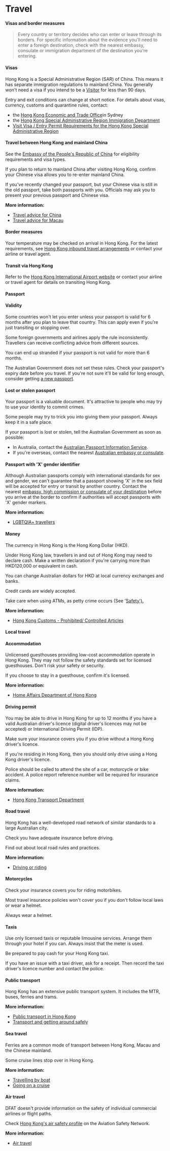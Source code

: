 # Travel

#### Visas and border measures

> Every country or territory decides who can enter or leave through its borders. For specific information about the evidence you'll need to enter a foreign destination, check with the nearest embassy, consulate or immigration department of the destination you're entering.

#### Visas

Hong Kong is a Special Administrative Region (SAR) of China. This means it has separate immigration regulations to mainland China. You generally won't need a visa if you intend to be a [Visitor](https://www.immd.gov.hk/eng/services/visas/visit-transit/visit-visa-entry-permit.html) for less than 90 days.

Entry and exit conditions can change at short notice. For details about visas, currency, customs and quarantine rules, contact:

* the [Hong Kong Economic and Trade Office](https://www.hketosydney.gov.hk/eng/hk_imm.htm)in Sydney
* the [Hong Kong Special Administrative Region Immigration Department](https://www.immd.gov.hk/eng/index.html)
* [Visit Visa / Entry Permit Requirements for the Hong Kong Special Administrative Region](https://www.immd.gov.hk/eng/services/visas/visit-transit/visit-visa-entry-permit.html)

#### Travel between Hong Kong and mainland China

See the [Embassy of the People's Republic of China](https://www.visaforchina.cn/globle/) for eligibility requirements and visa types.

If you plan to return to mainland China after visiting Hong Kong, confirm your Chinese visa allows you to re-enter mainland China.

If you've recently changed your passport, but your Chinese visa is still in the old passport, take both passports with you. Officials may ask you to present your previous passport and Chinese visa.

**More information:**

* [Travel advice for China](https://www.smartraveller.gov.au/destinations/asia/china)
* [Travel advice for Macau](https://www.smartraveller.gov.au/destinations/asia/macau)

#### Border measures

Your temperature may be checked on arrival in Hong Kong. For the latest requirements, see [Hong Kong inbound travel arrangements](https://www.coronavirus.gov.hk/eng/inbound-travel.html) or contact your airline or travel agent.

#### Transit via Hong Kong

Refer to the [Hong Kong International Airport website](https://www.hongkongairport.com/en/) or contact your airline or travel agent for details on transiting Hong Kong.

#### Passport

#### Validity

Some countries won't let you enter unless your passport is valid for 6 months after you plan to leave that country. This can apply even if you're just transiting or stopping over.

Some foreign governments and airlines apply the rule inconsistently. Travellers can receive conflicting advice from different sources.

You can end up stranded if your passport is not valid for more than 6 months.

The Australian Government does not set these rules. Check your passport's expiry date before you travel. If you're not sure it'll be valid for long enough, consider getting [a new passport](https://www.passports.gov.au/).

#### Lost or stolen passport

Your passport is a valuable document. It's attractive to people who may try to use your identity to commit crimes.

Some people may try to trick you into giving them your passport. Always keep it in a safe place.

If your passport is lost or stolen, tell the Australian Government as soon as possible:

* In Australia, contact the [Australian Passport Information Service](https://www.passports.gov.au/contact-us).
* If you're overseas, contact the nearest [Australian embassy or consulate](http://dfat.gov.au/about-us/our-locations/missions/Pages/our-embassies-and-consulates-overseas.aspx).

#### Passport with 'X' gender identifier

Although Australian passports comply with international standards for sex and gender, we can't guarantee that a passport showing 'X' in the sex field will be accepted for entry or transit by another country. Contact the nearest [embassy, high commission or consulate of your destination](https://protocol.dfat.gov.au/Public/MissionsInAustralia) before you arrive at the border to confirm if authorities will accept passports with 'X' gender markers.

**More information:**

* [LGBTQIA+ travellers](https://www.smartraveller.gov.au/before-you-go/who-you-are/LGBTI)

#### Money

The currency in Hong Kong is the Hong Kong Dollar (HKD).

Under Hong Kong law, travellers in and out of Hong Kong may need to declare cash. Make a written declaration if you're carrying more than HKD120,000 or equivalent in cash.

You can change Australian dollars for HKD at local currency exchanges and banks.

Credit cards are widely accepted.

Take care when using ATMs, as petty crime occurs (See '[Safety').](#safety)

**More information:**

* [Hong Kong Customs - Prohibited/ Controlled Articles](https://www.customs.gov.hk/en/service-enforcement-information/passenger-clearance/prohibited-controlled-items/index.html)

#### Local travel

#### Accommodation

Unlicensed guesthouses providing low-cost accommodation operate in Hong Kong. They may not follow the safety standards set for licensed guesthouses. Don't risk your safety or security.

If you choose to stay in a guesthouse, confirm it's licensed.

**More information:**

* [Home Affairs Department of Hong Kong](https://www.hadla.gov.hk/en/licensing_matters/hotels/search.php)

#### Driving permit

You may be able to drive in Hong Kong for up to 12 months if you have a valid Australian driver's licence (digital driver's licences may not be accepted) or International Driving Permit (IDP).

Make sure your insurance covers you if you drive without a Hong Kong driver's licence.

If you're residing in Hong Kong, then you should only drive using a Hong Kong driver's licence.

Police should be called to attend the site of a car, motorcycle or bike accident. A police report reference number will be required for insurance claims.

**More information:**

* [Hong Kong Transport Department](http://www.td.gov.hk/en/public_services/licences_and_permits/driving_licences/how_to_apply_for_a_driving_licence/driving_in_hong_kong_for_overseas_driving_licence_/index.html)

#### Road travel

Hong Kong has a well-developed road network of similar standards to a large Australian city.

Check you have adequate insurance before driving.

Find out about local road rules and practices.

**More information:**

* [Driving or riding](/node/352)

#### Motorcycles

Check your insurance covers you for riding motorbikes.

Most travel insurance policies won't cover you if you don't follow local laws or wear a helmet.

Always wear a helmet.

#### Taxis

Use only licensed taxis or reputable limousine services. Arrange them through your hotel if you can. Always insist that the meter is used.

Be prepared to pay cash for your Hong Kong taxi.

If you have an issue with a taxi driver, ask for a receipt. Then record the taxi driver's licence number and contact the police.

#### Public transport

Hong Kong has an extensive public transport system. It includes the MTR, buses, ferries and trams.

**More information:**

* [Public transport in Hong Kong](https://www.td.gov.hk/en/transport_in_hong_kong/public_transport/index.html)
* [Transport and getting around safely](/node/366)

#### Sea travel

Ferries are a common mode of transport between Hong Kong, Macau and the Chinese mainland.

Some cruise lines stop over in Hong Kong.

**More information:**

* [Travelling by boat](/node/359)
* [Going on a cruise](/node/144)

#### Air travel

DFAT doesn't provide information on the safety of individual commercial airlines or flight paths.

Check [Hong Kong's air safety profile](http://aviation-safety.net/database/country/country.php?id=VR-H) on the Aviation Safety Network.

**More information:**

* [Air travel](/node/353)